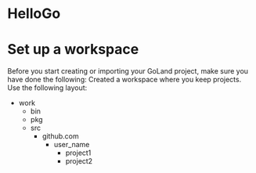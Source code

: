 # HelloGo

# Set up a workspace
Before you start creating or importing your GoLand project, make sure you have done the following:
Created a workspace where you keep projects.
Use the following layout:
- work
  - bin
  - pkg
  - src
     - github.com
        - user_name
           - project1
           - project2